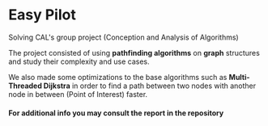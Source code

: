 # Easy Pilot 
Solving CAL's group project (Conception and Analysis of Algorithms)

The project consisted of using **pathfinding algorithms** on **graph** structures and study their complexity and use cases.

We also made some optimizations to the base algorithms such as **Multi-Threaded Dijkstra** in order to find a path between two nodes with another node in between (Point of Interest) faster.

#### For additional info you may consult the report in the repository
